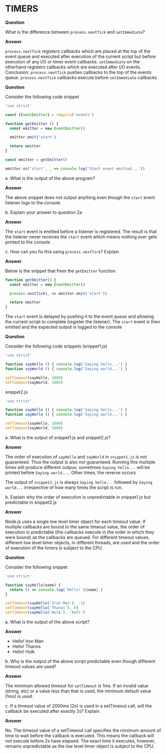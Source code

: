 TIMERS
===

**Question**

What is the difference between `process.nextTick` and `setImmediate`?

**Answer**

`process.nextTick` registers callbacks which are placed at the top of the event queue and executed after execution 
of the current script but before execution of any I/O or timer event callbacks. 
`setImmediate` on the otherhand registers callbacks which are executed after I/O events.
Conclusion: `process.nextTick` pushes callbacks to the top of the events queue. `process.nextTick` callbacks execute
before `setImmediate` callbacks

**Question**

Consider the following code snippet
```javascript
'use strict'

const {EventEmitter} = require('events')

function getEmitter () {
  const emitter = new EventEmitter()

  emitter.emit('start')

  return emitter
}

const emitter = getEmitter()

emitter.on('start', _ => console.log('Start event emitted...'))
```

a. What is the output of the above program?

**Answer**

The above snippet does not output anything even though the `start` event listener logs to the console

b. Explain your answer to question 2a

**Answer**

The `start` event is emitted before a listener is registered. The result is that the listener never receives the `start` event 
which means nothing ever gets printed to the console

c. How can you fix this using `process.nextTick`? 
Explain

**Answer**

Below is the snippet that fixes the `getEmitter` function
```javascript
function getEmitter() {
  const emitter = new EventEmitter()

  process.nextTick(_ => emitter.emit('start'))

  return emitter
}
```

The `start` event is delayed by pushing it to the event queue and allowing the current script to complete (register the listener).
The `start` event is then emitted and the expected output is logged to the console

**Question**

Consider the following code snippets (snippet1.js)
```javascript
'use strict'

function sayHello () { console.log('Saying hello...') }
function sayWorld () { console.log('Saying world...') }

setTimeout(sayHello, 1000)
setTimeout(sayWorld, 1005)
```

snippet2.js
```javascript
'use strict'

function sayHello () { console.log('Saying hello...') }
function sayWorld () { console.log('Saying world...') }

setTimeout(sayHello, 1000)
setTimeout(sayWorld, 1000)
```

a. What is the output of snippet1.js and snippet2.js?

**Answer**

The order of execution of `sayHello` and `sayWorld` in `snippet1.js` is not guaranteed. Thus the output is also not guaranteed. Running this multiple times will produce different outpus; sometimes `Saying hello...` will be printed before `Saying world...`. Other times, the reverse occurs

The output of `snippet2.js` is always `Saying hello...` followed by 
`Saying world...` irrespective of how many times the script is run.

b. Explain why the order of execution is unpredictable in snippet1.js but predictable in snippet2.js

**Answer**

Node.js uses a single low level timer object for each timeout value. If multiple callbacks are bound to the same timeout value, 
the order of execution is predictable (the callbacks execute in the order in which they were bound) as the callbacks are queued.
For different timeout values, different low level timer objects, in different threads, are used and the order of execution 
of the timers is subject to the CPU.

**Question**

Consider the following snippet
```javascript
'use strict'

function sayHello(name) { 
  return () => console.log(`Hello! ${name}`) 
}

setTimeout(sayHello('Iron Man'), -1)
setTimeout(sayHello('Thanos'), 0)
setTimeout(sayHello('Hulk'), 'kofi')
```

a. What is the output of the above script?

**Answer**

- Hello! Iron Man
- Hello! Thanos
- Hello! Hulk

b. Why is the output of the above script predictable even though different timeout values are used?

**Answer**

The minimum allowed timeout for `setTimeout` is 1ms. If an invalid value (string, etc) or a value less than that is used, 
the minimum default value (1ms) is used. 

c. If a timeout value of 2000ms (2s) is used in a setTimeout call, will the callback be executed after exactly 2s? Explain

**Answer**

No. The timeout value of a setTimeout call specifies the minimum amount of time to wait before the callback is executed. This means 
the callback will not execute before 2s have elapsed. The exact time it executes, however, remains unpredictable as the low level 
timer object is subject to the CPU.
